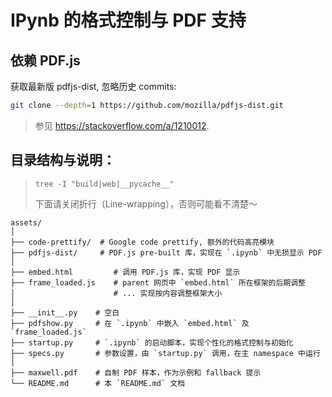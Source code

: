 # IPynb 的格式控制与 PDF 支持

## 依赖 PDF.js
获取最新版 pdfjs-dist, 忽略历史 commits:
```bash
git clone --depth=1 https://github.com/mozilla/pdfjs-dist.git
```
> 参见 <https://stackoverflow.com/a/1210012>.

## 目录结构与说明：
> `tree -I "build|web|__pycache__"`
>
> 下面请关闭折行（Line-wrapping），否则可能看不清楚～

    assets/
    │
    ├── code-prettify/  # Google code prettify, 额外的代码高亮模块
    ├── pdfjs-dist/     # PDF.js pre-built 库，实现在 `.ipynb` 中无损显示 PDF
    │
    ├── embed.html         # 调用 PDF.js 库，实现 PDF 显示
    ├── frame_loaded.js    # parent 网页中 `embed.html` 所在框架的后期调整
    │                      # ... 实现按内容调整框架大小
    │
    ├── __init__.py    # 空白
    ├── pdfshow.py     # 在 `.ipynb` 中嵌入 `embed.html` 及 `frame_loaded.js`
    ├── startup.py     # `.ipynb` 的启动脚本，实现个性化的格式控制与初始化
    ├── specs.py       # 参数设置，由 `startup.py` 调用，在主 namespace 中运行
    │
    ├── maxwell.pdf    # 自制 PDF 样本，作为示例和 fallback 提示
    └── README.md      # 本 `README.md` 文档
